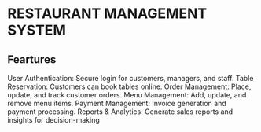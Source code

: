 # RESTAURANT MANAGEMENT SYSTEM

## Feartures
User Authentication: Secure login for customers, managers, and staff.
Table Reservation: Customers can book tables online.
Order Management: Place, update, and track customer orders.
Menu Management: Add, update, and remove menu items.
Payment Management: Invoice generation and payment processing.
Reports & Analytics: Generate sales reports and insights for decision-making
